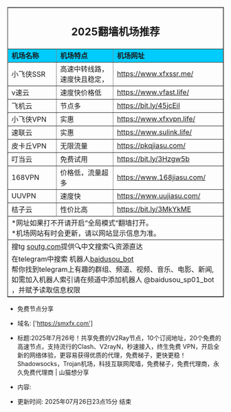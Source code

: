 <table width="100%" border="1" align="center" cellpadding="10" cellspacing="0">
  <tr>
    <td colspan="4" align="center"><h2>2025翻墙机场推荐</h2></td>
  </tr>
  <tr>
    <td width="215" bgcolor="#00CCFF"><strong>机场名称</strong></td>
    <td width="424" bgcolor="#00CCFF"><strong>机场特点</strong></td>
    <td width="359" bgcolor="#00CCFF"><strong>机场网址</strong></td>
  </tr>
  <tr>
    <td>小飞侠SSR</td>
    <td>高速中转线路，速度快且稳定， </td>
    <td><a href="https://www.xfxssr.me/" target="_blank">https://www.xfxssr.me/</a></td>
  </tr>
  <tr>
    <td>v速云</td>
    <td>速度快价格低</td>
    <td><a href="https://www.vfast.life/" target="_blank">https://www.vfast.life/</a></td>
  </tr>
  <tr>
    <td>飞机云</td>
    <td>节点多</td>
    <td><a href="https://bit.ly/45jcEiI" target="_blank">https://bit.ly/45jcEiI</a></td>
  </tr>
  <tr>
    <td>小飞侠VPN</td>
    <td>实惠</td>
    <td><a href="https://www.xfxvpn.life/" target="_blank">https://www.xfxvpn.life/</a></td>
  </tr>
  <tr>
    <td>速联云</td>
    <td>实惠</td>
    <td><a href="https://www.sulink.life/" target="_blank">https://www.sulink.life/</a></td>
  </tr>
  <tr>
    <td>皮卡丘VPN</td>
    <td>无限流量</td>
    <td><a href="https://pkqjiasu.com/" target="_blank">https://pkqjiasu.com/</a></td>
  </tr>
  <tr>
    <td>叮当云</td>
    <td>免费试用</td>
    <td><a href="https://bit.ly/3Hzgw5b" target="_blank">https://bit.ly/3Hzgw5b</a></td>
  </tr>
  <tr>
    <td>168VPN</td>
    <td>价格低，流量超多</td>
    <td><a href="https://www.168jiasu.com/" target="_blank">https://www.168jiasu.com/</a></td>
  </tr>
  <tr>
    <td>UUVPN</td>
    <td>速度快</td>
    <td><a href="https://www.uujiasu.com/" target="_blank">https://www.uujiasu.com/</a></td>
  </tr>
  <tr>
    <td>桔子云</td>
    <td>性价比高</td>
    <td><a href="https://juzi90.com/auth/register" target="_blank">https://bit.ly/3MkYkME</a></td>
  </tr>
  <tr>
    <td colspan="4">*网址如果打不开请开启“全局模式“翻墙打开。<br>
    *机场网站有时会更新，请以网站显示信息为准。<br>
    </td>
  </tr>
  <tr>
    <td colspan="4">搜tg <a href="https://soutg.com"> soutg.com</a>提供🔍中文搜索🔍资源直达</br>在telegram中搜索 机器人<a href="https://t.me/baidusou_bot">baidusou_bot</a></br>帮你找到telegram上有趣的群组、频道、视频、音乐、电影、新闻,</br>如需加入机器人索引请在频道中添加机器人 @baidusou_sp01_bot ，并赋予读取信息权限</td>
  </tr>
</table>

- 免费节点分享 
- 域名: ['https://smxfx.com'] 
- 标题:2025年7月26号！共享免费的V2Ray节点，10个订阅地址，20个免费的高速节点，支持流行的Clash、V2rayN，秒速接入，终生免费 VPN，开启全新的网络体验，更容易获得优质的代理，免费梯子，更快更稳！Shadowsocks，Trojan机场，科技互联网爬墙，免费梯子，免费代理商，永久免费代理商  |  山猫想分享 
- 内容: 
 
- 更新时间: 2025年07月26日23点15分 
结束
